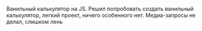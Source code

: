 Ванильный калькулятор на JS.
Решил попробовать создать ванильный калькулятор, легкий проект, ничего особенного нет.
Медиа-запросы не делал, слишком лень
